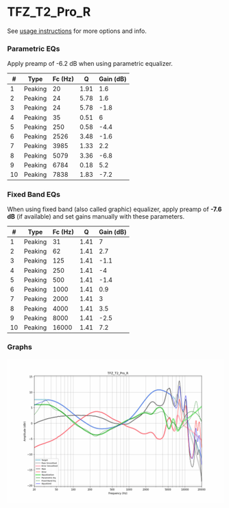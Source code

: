 # TFZ_T2_Pro_R
See [usage instructions](https://github.com/jaakkopasanen/AutoEq#usage) for more options and info.

### Parametric EQs
Apply preamp of -6.2 dB when using parametric equalizer.

|   # | Type    |   Fc (Hz) |    Q |   Gain (dB) |
|-----|---------|-----------|------|-------------|
|   1 | Peaking |        20 | 1.91 |         1.6 |
|   2 | Peaking |        24 | 5.78 |         1.6 |
|   3 | Peaking |        24 | 5.78 |        -1.8 |
|   4 | Peaking |        35 | 0.51 |         6   |
|   5 | Peaking |       250 | 0.58 |        -4.4 |
|   6 | Peaking |      2526 | 3.48 |        -1.6 |
|   7 | Peaking |      3985 | 1.33 |         2.2 |
|   8 | Peaking |      5079 | 3.36 |        -6.8 |
|   9 | Peaking |      6784 | 0.18 |         5.2 |
|  10 | Peaking |      7838 | 1.83 |        -7.2 |

### Fixed Band EQs
When using fixed band (also called graphic) equalizer, apply preamp of **-7.6 dB** (if available) and set gains manually with these parameters.

|   # | Type    |   Fc (Hz) |    Q |   Gain (dB) |
|-----|---------|-----------|------|-------------|
|   1 | Peaking |        31 | 1.41 |         7   |
|   2 | Peaking |        62 | 1.41 |         2.7 |
|   3 | Peaking |       125 | 1.41 |        -1.1 |
|   4 | Peaking |       250 | 1.41 |        -4   |
|   5 | Peaking |       500 | 1.41 |        -1.4 |
|   6 | Peaking |      1000 | 1.41 |         0.9 |
|   7 | Peaking |      2000 | 1.41 |         3   |
|   8 | Peaking |      4000 | 1.41 |         3.5 |
|   9 | Peaking |      8000 | 1.41 |        -2.5 |
|  10 | Peaking |     16000 | 1.41 |         7.2 |

### Graphs
![](./TFZ_T2_Pro_R.png)

